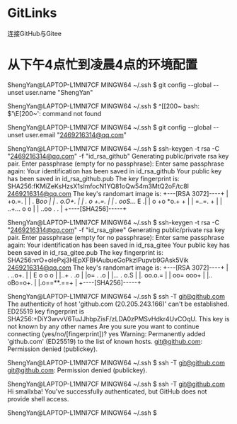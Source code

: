 # GitLinks
连接GitHub与Gitee



# 从下午4点忙到凌晨4点的环境配置

ShengYan@LAPTOP-L1MNI7CF MINGW64 ~/.ssh
$
git config --global --unset user.name "ShengYan"


ShengYan@LAPTOP-L1MNI7CF MINGW64 ~/.ssh
$ ^[[200~
bash: $'\E[200~': command not found

ShengYan@LAPTOP-L1MNI7CF MINGW64 ~/.ssh
$ git config --global --unset user.email "2469216314@qq.com"

ShengYan@LAPTOP-L1MNI7CF MINGW64 ~/.ssh
$ ssh-keygen -t rsa -C "2469216314@qq.com" -f "id_rsa_github"
Generating public/private rsa key pair.
Enter passphrase (empty for no passphrase):
Enter same passphrase again:
Your identification has been saved in id_rsa_github
Your public key has been saved in id_rsa_github.pub
The key fingerprint is:
SHA256:fKMiZeKsHzsX1slmfocN1YQ81oQw54m3MtQ2oF/tc8I 2469216314@qq.com
The key's randomart image is:
+---[RSA 3072]----+
|          +o.=.  |
|         . B*oo  |
|        . o.O+.  |
|       . o +.=.  |
|    . ooS.*.. E .|
|   o +o *o.+   + |
|    =..=.  +     |
|   ..+... o o    |
|  ..oo   . .     |
+----[SHA256]-----+

ShengYan@LAPTOP-L1MNI7CF MINGW64 ~/.ssh
$ ssh-keygen -t rsa -C "2469216314@qq.com" -f "id_rsa_gitee"
Generating public/private rsa key pair.
Enter passphrase (empty for no passphrase):
Enter same passphrase again:
Your identification has been saved in id_rsa_gitee
Your public key has been saved in id_rsa_gitee.pub
The key fingerprint is:
SHA256:vrO+oIePxj3HEpXFBHAubueGoPkzIPupvb9GAsk5Vik 2469216314@qq.com
The key's randomart image is:
+---[RSA 3072]----+
|    . ..o+.      |
| E o   o  o      |
|..+   . .o       |
|o=   . .o        |
|... . o.S        |
|. oo.o.=         |
| oo= ooo+        |
|.. oBo=o+.       |
|.o==**.==+       |
+----[SHA256]-----+

ShengYan@LAPTOP-L1MNI7CF MINGW64 ~/.ssh
$ ssh -T git@github.com
The authenticity of host 'github.com (20.205.243.166)' can't be established.
ED25519 key fingerprint is SHA256:+DiY3wvvV6TuJJhbpZisF/zLDA0zPMSvHdkr4UvCOqU.
This key is not known by any other names
Are you sure you want to continue connecting (yes/no/[fingerprint])? yes
Warning: Permanently added 'github.com' (ED25519) to the list of known hosts.
git@github.com: Permission denied (publickey).

ShengYan@LAPTOP-L1MNI7CF MINGW64 ~/.ssh
$ ssh -T git@github.com
git@github.com: Permission denied (publickey).

ShengYan@LAPTOP-L1MNI7CF MINGW64 ~/.ssh
$ ssh -T git@github.com
Hi smallxba! You've successfully authenticated, but GitHub does not provide shell access.

ShengYan@LAPTOP-L1MNI7CF MINGW64 ~/.ssh
$
